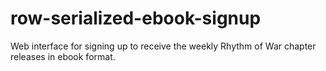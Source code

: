 # row-serialized-ebook-signup
Web interface for signing up to receive the weekly Rhythm of War chapter releases in ebook format.
